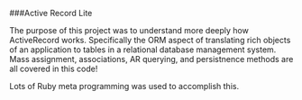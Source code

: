 ###Active Record Lite

The purpose of this project was to understand more deeply how ActiveRecord works. Specifically the ORM aspect of translating rich objects of an application to tables in a relational database management system. Mass assignment, associations, AR querying, and persistnence methods are all covered in this code!

Lots of Ruby meta programming was used to accomplish this.
